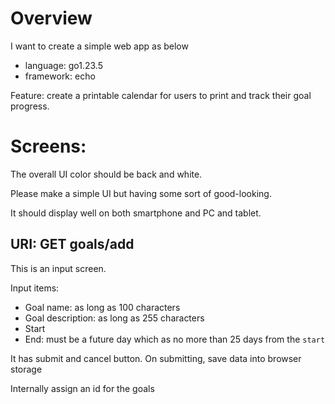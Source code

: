 # Overview
I want to create a simple web app as below

- language: go1.23.5
- framework: echo

Feature: create a printable calendar for users to print and track their goal progress.

# Screens:

The overall UI color should be back and white.

Please make a simple UI but having some sort of good-looking.

It should display well on both smartphone and PC and tablet.

## URI: GET goals/add

This is an input screen.

Input items:
  - Goal name: as long as 100 characters
  - Goal description: as long as 255 characters
  - Start
  - End: must be a future day which as no more than 25 days from the `start`

It has submit and cancel button. On submitting, save data into browser storage

Internally assign an id for the goals